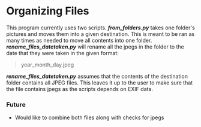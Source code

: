 # **Organizing Files**

This program currently uses two scripts.
**_from_folders.py_** takes one folder's pictures and moves them into a given destination. This is meant to be ran as many times as needed to move all contents into one folder.
**_rename_files_datetaken.py_** will rename all the jpegs in the folder to the date that they were taken in the given format:


> year_month_day.jpeg


**_rename_files_datetaken.py_** assumes that the contents of the destination folder contains all JPEG files. This leaves it up to the user to make sure that the file contains jpegs as the scripts
depends on EXIF data.


### **Future**
* Would like to combine both files along with checks for jpegs

